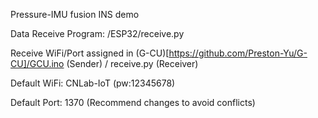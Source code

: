 Pressure-IMU fusion INS demo

Data Receive Program: /ESP32/receive.py

Receive WiFi/Port assigned in (G-CU)[https://github.com/Preston-Yu/G-CU]/GCU.ino (Sender) / receive.py (Receiver)

Default WiFi: CNLab-IoT (pw:12345678)

Default Port: 1370 (Recommend changes to avoid conflicts)
